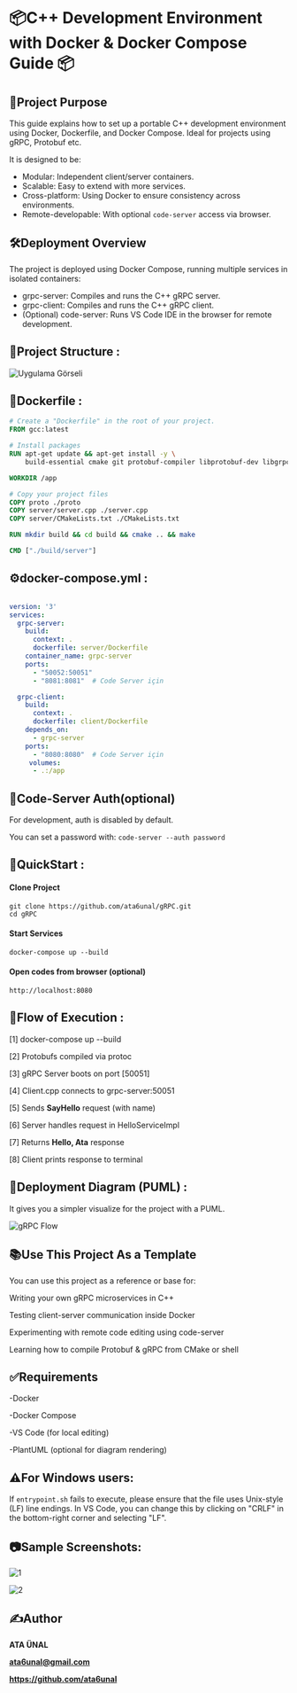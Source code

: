 # 📦C++ Development Environment with Docker & Docker Compose Guide 📦


## 🧩Project Purpose
This guide explains how to set up a portable C++ development environment using Docker, Dockerfile, and
Docker Compose. Ideal for projects using gRPC, Protobuf etc.

It is designed to be:
- Modular: Independent client/server containers.
- Scalable: Easy to extend with more services.
- Cross-platform: Using Docker to ensure consistency across environments.
- Remote-developable: With optional `code-server` access via browser.

## 🛠️Deployment Overview

The project is deployed using Docker Compose, running multiple services in isolated containers:

- grpc-server: Compiles and runs the C++ gRPC server.
- grpc-client: Compiles and runs the C++ gRPC client.
- (Optional) code-server: Runs VS Code IDE in the browser for remote development.


## 📁Project Structure :

![Uygulama Görseli](https://i.imgur.com/Irwg0Ud.png)




## 🐋Dockerfile :

```dockerfile
# Create a "Dockerfile" in the root of your project.
FROM gcc:latest

# Install packages
RUN apt-get update && apt-get install -y \
    build-essential cmake git protobuf-compiler libprotobuf-dev libgrpc++-dev

WORKDIR /app

# Copy your project files
COPY proto ./proto
COPY server/server.cpp ./server.cpp
COPY server/CMakeLists.txt ./CMakeLists.txt

RUN mkdir build && cd build && cmake .. && make

CMD ["./build/server"]
```
## ⚙️docker-compose.yml :

```docker-compose.yml

version: '3'
services:
  grpc-server:
    build:
      context: .
      dockerfile: server/Dockerfile
    container_name: grpc-server
    ports:
      - "50052:50051"
      - "8081:8081"  # Code Server için

  grpc-client:
    build:
      context: .
      dockerfile: client/Dockerfile
    depends_on:
      - grpc-server
    ports:
      - "8080:8080"  # Code Server için
     volumes:
      - .:/app


```

## 🔐Code-Server Auth(optional)
For development, auth is disabled by default.

You can set a password with:
```code-server --auth password```


## 🚀QuickStart :

####  Clone Project 
```
git clone https://github.com/ata6unal/gRPC.git
cd gRPC
```
#### Start Services
```
docker-compose up --build
```
#### Open codes from browser (optional)
```
http://localhost:8080
```

## 📌Flow of Execution :

[1] docker-compose up --build

[2] Protobufs compiled via protoc
    
[3] gRPC Server boots on port [50051]
    
[4] Client.cpp connects to grpc-server:50051
    
[5] Sends **SayHello** request (with name)
    
[6] Server handles request in HelloServiceImpl
    
[7] Returns **Hello, Ata** response
    
[8] Client prints response to terminal

## 🎨Deployment Diagram (PUML) :
It gives you a simpler visualize for the project with a PUML.

![gRPC Flow](https://uml.planttext.com/plantuml/png/ZP8_JyCm4CLtVufJfsO8bArYG4L99TXGEp00W-ESeeZKPtnE652-EyuVugGW5KzMtk_TUxQpOoUjgq-LaCgHXHGRhCYW5K9JZh1AIRsZXGTYju8l0NujX8HEXXX_jA0NrgYOqJOUKgITB3NQETQjb-BmbC2nfrxrUi2lb37H6qWUXQNZ6JDuJFUULZvdJ9ZZNfmSxL-bL5MYTfTA9JtLnVIRK6eG_brgm7-NQaKhn7JT4CTteJ_SmhrIo0nDAI6pzEadmjgGTR3TR6-YC-EKSS6uYKJ828dUjSzBnt3jtp-h2mQcsYg4xZ1Y6Bx4ZwXpXlwU3lXH8xjnyApEESQ6DAFO-M_T__OD)



## 📚Use This Project As a Template
You can use this project as a reference or base for:

Writing your own gRPC microservices in C++

Testing client-server communication inside Docker

Experimenting with remote code editing using code-server

Learning how to compile Protobuf & gRPC from CMake or shell

## ✅Requirements

-Docker

-Docker Compose

-VS Code (for local editing)

-PlantUML (optional for diagram rendering)

## ⚠️For Windows users:
 If `entrypoint.sh` fails to execute, please ensure that the file uses Unix-style (LF) line endings.
 In VS Code, you can change this by clicking on "CRLF" in the bottom-right corner and selecting "LF".


## 📷Sample Screenshots:

![1](https://snipboard.io/8AZMJ2.jpg)


![2](https://snipboard.io/kDUXto.jpg)


## ✍️Author

**ATA ÜNAL**

**ata6unal@gmail.com**

**https://github.com/ata6unal**


